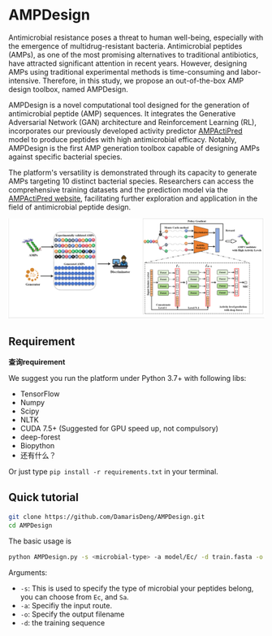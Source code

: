 # AMPDesign

Antimicrobial resistance poses a threat to human well-being, especially with the emergence of multidrug-resistant bacteria. Antimicrobial peptides (AMPs), as one of the most promising alternatives to traditional antibiotics, have attracted significant attention in recent years. However, designing AMPs using traditional experimental methods is time-consuming and labor-intensive. Therefore, in this study, we propose an out-of-the-box AMP design toolbox, named AMPDesign. 

AMPDesign is a novel computational tool designed for the generation of antimicrobial peptide (AMP) sequences. It integrates the Generative Adversarial Network (GAN) architecture and Reinforcement Learning (RL), incorporates our previously developed activity predictor [AMPActiPred](https://onlinelibrary.wiley.com/doi/10.1002/pro.5006) model to produce peptides with high antimicrobial efficacy. Notably, AMPDesign is the first AMP generation toolbox capable of designing AMPs against specific bacterial species.

The platform's versatility is demonstrated through its capacity to generate AMPs targeting 10 distinct bacterial species. Researchers can access the comprehensive training datasets and the  prediction model via the [AMPActiPred website](https://awi.cuhk.edu.cn/~AMPActiPred/download.php), facilitating further exploration and application in the field of antimicrobial peptide design.

![img.png](img.png)

## Requirement

**查询requirement**

We suggest you run the platform under Python 3.7+ with following libs: 

- TensorFlow 
- Numpy
- Scipy
- NLTK
- CUDA 7.5+ (Suggested for GPU speed up, not compulsory)
- deep-forest
- Biopython
- 还有什么？

Or just type `pip install -r requirements.txt` in your terminal.

## Quick tutorial

```bash
git clone https://github.com/DamarisDeng/AMPDesign.git
cd AMPDesign
```

The basic usage is

```bash
python AMPDesign.py -s <microbial-type> -a model/Ec/ -d train.fasta -o output.fasta
```

Arguments:

- `-s`: This is used to specify the type of microbial your peptides belong, you can choose from `Ec`, and `Sa`.
- `-a`: Specifiy the input route.
- `-o`: Specify the output filename
- `-d`: the training sequence